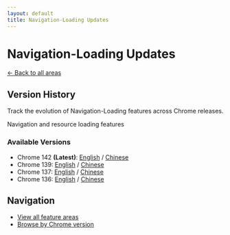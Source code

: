 ```yaml
---
layout: default
title: Navigation-Loading Updates
---
```


# Navigation-Loading Updates

[← Back to all areas](../index.html)

## Version History

Track the evolution of Navigation-Loading features across Chrome releases.

Navigation and resource loading features

### Available Versions

- Chrome 142 **(Latest)**: [English](./chrome-142-en.html) / [Chinese](./chrome-142-zh.html)
- Chrome 139: [English](./chrome-139-en.html) / [Chinese](./chrome-139-zh.html)
- Chrome 137: [English](./chrome-137-en.html) / [Chinese](./chrome-137-zh.html)
- Chrome 136: [English](./chrome-136-en.html) / [Chinese](./chrome-136-zh.html)

## Navigation

- [View all feature areas](../index.html)
- [Browse by Chrome version](../../versions/index.html)
